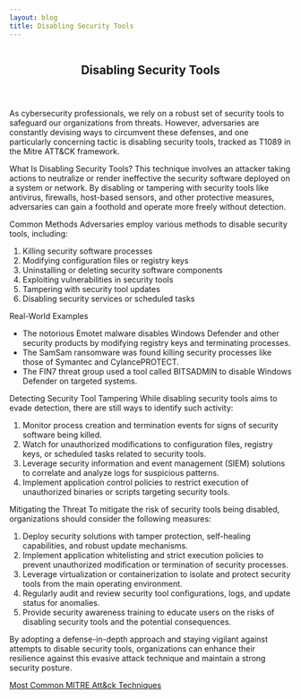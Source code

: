 ```yaml
---
layout: blog
title: Disabling Security Tools
---
```



<div id="main" class="s-content__main large-8 column">
<article class="entry">

<header class="entry__header">

<h2 class="entry__title h1">
    Disabling Security Tools
</h2>        
</header>

<div class="entry__content">
<p>
As cybersecurity professionals, we rely on a robust set of security tools to safeguard our organizations from threats. However, adversaries are constantly devising ways to circumvent these defenses, and one particularly concerning tactic is disabling security tools, tracked as T1089 in the Mitre ATT&CK framework.
</p>
<p>
What Is Disabling Security Tools? This technique involves an attacker taking actions to neutralize or render ineffective the security software deployed on a system or network. By disabling or tampering with security tools like antivirus, firewalls, host-based sensors, and other protective measures, adversaries can gain a foothold and operate more freely without detection.
</p>
<p>
Common Methods Adversaries employ various methods to disable security tools, including:
<ol>
<li>Killing security software processes</li>
<li>Modifying configuration files or registry keys</li>
<li>Uninstalling or deleting security software components</li>
<li>Exploiting vulnerabilities in security tools</li>
<li>Tampering with security tool updates</li>
<li>Disabling security services or scheduled tasks</li>
</ol>
</p>
<p>
Real-World Examples
<ul>
<li>The notorious Emotet malware disables Windows Defender and other security products by modifying registry keys and terminating processes.</li>
<li>The SamSam ransomware was found killing security processes like those of Symantec and CylancePROTECT.</li>
<li>The FIN7 threat group used a tool called BITSADMIN to disable Windows Defender on targeted systems.</li>
</ul>
</p>
<p>
Detecting Security Tool Tampering While disabling security tools aims to evade detection, there are still ways to identify such activity:
<ol>
<li>Monitor process creation and termination events for signs of security software being killed.</li>
<li>Watch for unauthorized modifications to configuration files, registry keys, or scheduled tasks related to security tools.</li>
<li>Leverage security information and event management (SIEM) solutions to correlate and analyze logs for suspicious patterns.</li>
<li>Implement application control policies to restrict execution of unauthorized binaries or scripts targeting security tools.</li>
</ol>
</p>
<p>
Mitigating the Threat To mitigate the risk of security tools being disabled, organizations should consider the following measures:
<ol>
<li>Deploy security solutions with tamper protection, self-healing capabilities, and robust update mechanisms.</li>
<li>Implement application whitelisting and strict execution policies to prevent unauthorized modification or termination of security processes.</li>
<li>Leverage virtualization or containerization to isolate and protect security tools from the main operating environment.</li>
<li>Regularly audit and review security tool configurations, logs, and update status for anomalies.</li>
<li>Provide security awareness training to educate users on the risks of disabling security tools and the potential consequences.</li>
</ol>
</p>
<p>
By adopting a defense-in-depth approach and staying vigilant against attempts to disable security tools, organizations can enhance their resilience against this evasive attack technique and maintain a strong security posture.
</p>

<p><a href="../../03/25/MITRE_Att&ck_Intro.html">Most Common MITRE Att&ck Techniques</a></p>

</div>
</article> <!-- end entry -->

</div> <!-- end main -->  